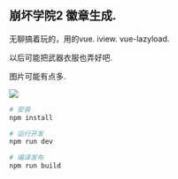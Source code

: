 
## 崩坏学院2 徽章生成.

无聊搞着玩的，用的vue. iview. vue-lazyload.

以后可能把武器衣服也弄好吧.

图片可能有点多.

![](https://i.loli.net/2017/08/01/597ffc4773328.jpg)


``` bash
# 安装
npm install

# 运行开发
npm run dev

# 编译发布
npm run build

